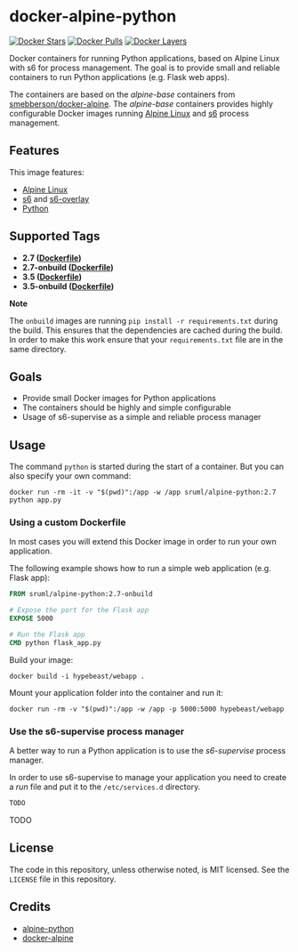 # docker-alpine-python

[![Docker Stars](https://img.shields.io/docker/stars/sruml/alpine-python.svg)][hub]
[![Docker Pulls](https://img.shields.io/docker/pulls/sruml/alpine-python.svg)][hub]
[![Docker Layers](https://badge.imagelayers.io/sruml/alpine-python:latest.svg)](https://imagelayers.io/?images=sruml/alpine-python:latest 'Get your own badge on imagelayers.io')

[hub]: https://hub.docker.com/r/sruml/alpine-python/

Docker containers for running Python applications, based on Alpine Linux with s6 for process management. The goal is to provide small and reliable containers to run Python applications (e.g. Flask web apps).

The containers are based on the _alpine-base_ containers from [smebberson/docker-alpine](https://github.com/smebberson/docker-alpine/tree/master/alpine-base). The _alpine-base_ containers provides highly configurable Docker images running [Alpine Linux](https://www.alpinelinux.org/) and [s6](http://skarnet.org/software/s6/) process management.


## Features

This image features:

  * [Alpine Linux](https://www.alpinelinux.org/)
  * [s6](http://skarnet.org/software/s6) and [s6-overlay](https://github.com/just-containers/s6-overlay)
  * [Python](https://www.python.org/)


## Supported Tags

  * **2.7 ([Dockerfile](https://github.com/hypebeast/docker-alpine-python/blob/master/2.7/Dockerfile))**
  * **2.7-onbuild ([Dockerfile](https://github.com/hypebeast/docker-alpine-python/blob/master/2.7/onbuild/Dockerfile))**
  * **3.5 ([Dockerfile](https://github.com/hypebeast/docker-alpine-python/blob/master/3.5/Dockerfile))**
  * **3.5-onbuild ([Dockerfile](https://github.com/hypebeast/docker-alpine-python/blob/master/3.5/onbuild/Dockerfile))**

**Note**

The `onbuild` images are running `pip install -r requirements.txt` during the build. This ensures that the dependencies are cached during the build. In order to make this work ensure that your `requirements.txt` file are in the same directory.


## Goals

  * Provide small Docker images for Python applications
  * The containers should be highly and simple configurable
  * Usage of s6-supervise as a simple and reliable process manager


## Usage

The command `python` is started during the start of a container. But you can also specify your own command:

```shell
docker run -rm -it -v "$(pwd)":/app -w /app sruml/alpine-python:2.7 python app.py
```

### Using a custom Dockerfile

In most cases you will extend this Docker image in order to run your own  application.

The following example shows how to run a simple web application (e.g. Flask app):

```dockerfile
FROM sruml/alpine-python:2.7-onbuild

# Expose the port for the Flask app
EXPOSE 5000

# Run the Flask app
CMD python flask_app.py
```

Build your image:

```shell
docker build -i hypebeast/webapp .
```

Mount your application folder into the container and run it:

```shell
docker run -rm -v "$(pwd)":/app -w /app -p 5000:5000 hypebeast/webapp
```

### Use the s6-supervise process manager

A better way to run a Python application is to use the _s6-supervise_ process manager.

In order to use s6-supervise to manage your application you need to create a _run_ file and put it to the `/etc/services.d` directory.

```dockerfile
TODO
```

TODO

## License


The code in this repository, unless otherwise noted, is MIT licensed. See the `LICENSE` file in this repository.


## Credits

  * [alpine-python](https://github.com/jfloff/alpine-python)
  * [docker-alpine](https://github.com/smebberson/docker-alpine)

